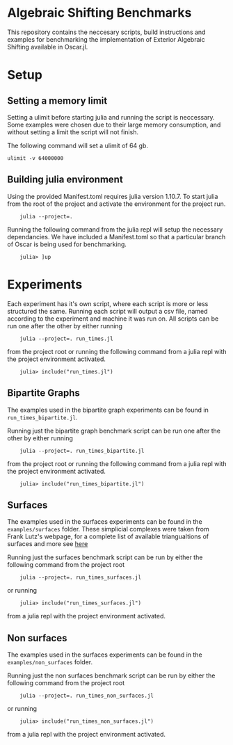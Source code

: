 # Algebraic Shifting Benchmarks

This repository contains the neccesary scripts, build instructions and examples for benchmarking the implementation of Exterior Algebraic Shifting available in Oscar.jl.

# Setup

## Setting a memory limit
Setting a ulimit before starting julia and running the script is neccessary.
Some examples were chosen due to their large memory consumption, and without setting
a limit the script will not finish.

The following command will set a ulimit of 64 gb.

```
ulimit -v 64000000
```

## Building julia environment

Using the provided Manifest.toml requires julia version 1.10.7.
To start julia from the root of the project and activate the environment for the project run.

```
    julia --project=.
```

Running the following command from the julia repl will setup the necessary dependancies. 
We have included a Manifest.toml so that a particular branch of Oscar is being used for benchmarking. 

```
    julia> ]up
```


# Experiments

Each experiment has it's own script, where each script is more or less structured the same.
Running each script will output a csv file, named according to the experiment and machine it was run on.
All scripts can be run one after the other by either running 

```
    julia --project=. run_times.jl
```

from the project root or running the following command from a julia repl with the project environment activated.

```
    julia> include("run_times.jl")
```

## Bipartite Graphs

The examples used in the bipartite graph experiments can be found in `run_times_bipartite.jl`.

Running just the bipartite graph benchmark script can be run one after the other by either running 

```
    julia --project=. run_times_bipartite.jl
```

from the project root or running the following command from a julia repl with the project environment activated.

```
    julia> include("run_times_bipartite.jl")
```

## Surfaces

The examples used in the surfaces experiments can be found in the `examples/surfaces` folder.
These simplicial complexes were taken from Frank Lutz's webpage, for a complete list of available triangualtions of surfaces and more see [here](https://www3.math.tu-berlin.de/IfM/Nachrufe/Frank_Lutz/stellar/)

Running just the surfaces benchmark script can be run by either the following command from the project root 

```
    julia --project=. run_times_surfaces.jl
```

or running 

```
    julia> include("run_times_surfaces.jl")
```

from a julia repl with the project environment activated.

## Non surfaces

The examples used in the surfaces experiments can be found in the `examples/non_surfaces` folder.

Running just the non surfaces benchmark script can be run by either the following command from the project root 

```
    julia --project=. run_times_non_surfaces.jl
```

or running 

```
    julia> include("run_times_non_surfaces.jl")
```

from a julia repl with the project environment activated.
